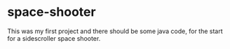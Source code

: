 # space-shooter

This was my first project and there should be some java code, for the start for a sidescroller space shooter.
